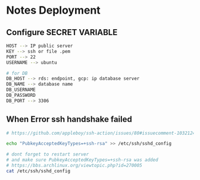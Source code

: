 # Notes Deployment


## Configure SECRET VARIABLE
```bash
HOST --> IP public server
KEY --> ssh or file .pem
PORT --> 22
USERNAME --> ubuntu 

# for DB
DB_HOST --> rds: endpoint, gcp: ip database server
DB_NAME --> database name
DB_USERNAME
DB_PASSWORD
DB_PORT --> 3306

```


## When Error ssh handshake failed
```bash
# https://github.com/appleboy/ssh-action/issues/80#issuecomment-1032124504

echo "PubkeyAcceptedKeyTypes=+ssh-rsa" >> /etc/ssh/sshd_config

# dont forget to restart server
# and make sure PubkeyAcceptedKeyTypes=+ssh-rsa was added
# https://bbs.archlinux.org/viewtopic.php?id=270005
cat /etc/ssh/sshd_config
```
